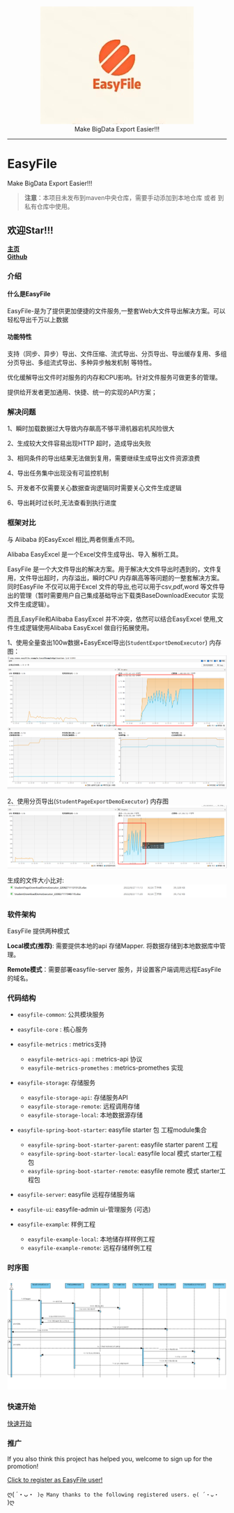 <div align=center><img src="/doc/image/logo.jpg"/></div>

<div align=center> Make BigData Export Easier!!! </div>

-------

# EasyFile

Make BigData Export Easier!!!

> **注意**：本项目未发布到maven中央仓库，需要手动添加到本地仓库 或者 到私有仓库中使用。

## 欢迎Star!!!

**[主页](https://svnlab.github.io/)** \
**[Github](https://github.com/openquartz/easy-file)**

### 介绍

#### 什么是EasyFile

EasyFile-是为了提供更加便捷的文件服务,一整套Web大文件导出解决方案。可以轻松导出千万以上数据

#### 功能特性

支持（同步、异步）导出、文件压缩、流式导出、分页导出、导出缓存复用、多组分页导出、多组流式导出、多种异步触发机制 等特性。

优化缓解导出文件时对服务的内存和CPU影响。针对文件服务可做更多的管理。

提供给开发者更加通用、快捷、统一的实现的API方案；

### 解决问题

1、瞬时加载数据过大导致内存飙高不够平滑机器宕机风险很大

2、生成较大文件容易出现HTTP 超时，造成导出失败

3、相同条件的导出结果无法做到复用，需要继续生成导出文件资源浪费

4、导出任务集中出现没有可监控机制

5、开发者不仅需要关心数据查询逻辑同时需要关心文件生成逻辑

6、导出耗时过长时,无法查看到执行进度

### 框架对比

与 Alibaba 的EasyExcel 相比,两者侧重点不同。

Alibaba EasyExcel 是一个Excel文件生成导出、导入 解析工具。

EasyFile 是一个大文件导出的解决方案。用于解决大文件导出时遇到的，文件复用，文件导出超时，内存溢出，瞬时CPU 内存飙高等等问题的一整套解决方案。
同时EasyFile 不仅可以用于Excel
文件的导出,也可以用于csv,pdf,word 等文件导出的管理（暂时需要用户自己集成基础导出下载类BaseDownloadExecutor 实现文件生成逻辑）。

而且,EasyFile和Alibaba EasyExcel 并不冲突，依然可以结合EasyExcel 使用,文件生成逻辑使用Alibaba EasyExcel 做自行拓展使用。

1、使用全量查出100w数据+EasyExcel导出(`StudentExportDemoExecutor`)
内存图：
![全量导出+EasyExcel](./doc/image/FullDownloadMemory.png)

2、使用分页导出(`StudentPageExportDemoExecutor`)
内存图
![分页导出](./doc/image/PageDownloadMemory.png)

生成的文件大小比对:
![文件大小对比图](./doc/image/PageDownloadSize2FullDownloadSize.png)

### 软件架构

EasyFile 提供两种模式

**Local模式(推荐)**:  需要提供本地的api 存储Mapper. 将数据存储到本地数据库中管理。

**Remote模式**：需要部署easyfile-server 服务，并设置客户端调用远程EasyFile 的域名。

### 代码结构

- `easyfile-common`: 公共模块服务
- `easyfile-core` : 核心服务
- `easyfile-metrics` : metrics支持
    - `easyfile-metrics-api` :  metrics-api 协议
    - `easyfile-metrics-promethes` : metrics-promethes 实现
- `easyfile-storage`: 存储服务
    - `easyfile-storage-api`: 存储服务API
    - `easyfile-storage-remote`: 远程调用存储
    - `easyfile-storage-local`: 本地数据源存储

- `easyfile-spring-boot-starter`: easyfile starter 包 工程module集合
    - `easyfile-spring-boot-starter-parent`: easyfile starter parent 工程
    - `easyfile-spring-boot-starter-local`: easyfile local 模式 starter工程包
    - `easyfile-spring-boot-starter-remote`: easyfile remote 模式 starter工程包

- `easyfile-server`: easyfile 远程存储服务端

- `easyfile-ui`: easyfile-admin ui-管理服务 (可选)

- `easyfile-example`: 样例工程
    - `easyfile-example-local`: 本地储存样样例工程
    - `easyfile-example-remote`: 远程存储样例工程

### 时序图

![下载时序图](./doc/image/sequence.png)

### 快速开始

[快速开始](doc/QuickStart.md)

### 推广

If you also think this project has helped you, welcome to sign up for the promotion!

[Click to register as EasyFile user!](https://github.com/svnlab/easy-file/issues/1)

ღ( ´・ᴗ・` )ღ Many thanks to the following registered users. ღ( ´・ᴗ・` )ღ
